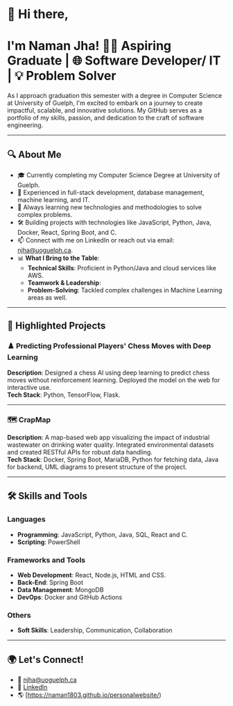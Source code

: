 # 👋 Hi there, 
# I'm Naman Jha! 🧑‍💻 Aspiring Graduate | 🌐 Software Developer/ IT | 💡 Problem Solver

As I approach graduation this semester with a degree in Computer Science at University of Guelph, I'm excited to embark on a journey to create impactful, scalable, and innovative solutions. My GitHub serves as a portfolio of my skills, passion, and dedication to the craft of software engineering.

---

## 🔍 About Me
- 🎓 Currently completing my Computer Science Degree at University of Guelph.
- 💼 Experienced in full-stack development, database management, machine learning, and IT.
- 🌱 Always learning new technologies and methodologies to solve complex problems.
- 🛠️ Building projects with technologies like JavaScript, Python, Java, Docker, React, Spring Boot, and C.
- 📫 Connect with me on LinkedIn or reach out via email: [njha@uoguelph.ca](mailto:njha@uoguelph.ca).
- 📊 **What I Bring to the Table**:  
  - **Technical Skills**: Proficient in Python/Java and cloud services like AWS.
  - **Teamwork & Leadership**:
  - **Problem-Solving**: Tackled complex challenges in Machine Learning areas as well.

---

## 📂 Highlighted Projects

### ♟️ **Predicting Professional Players' Chess Moves with Deep Learning**
**Description**: Designed a chess AI using deep learning to predict chess moves without reinforcement learning. Deployed the model on the web for interactive use.  
**Tech Stack**: Python, TensorFlow, Flask.   

---

### 🗺️ **CrapMap**  
**Description**: A map-based web app visualizing the impact of industrial wastewater on drinking water quality. Integrated environmental datasets and created RESTful APIs for robust data handling.  
**Tech Stack**: Docker, Spring Boot, MariaDB, Python for fetching data, Java for backend, UML diagrams to present structure of the project. 

---

## 🛠️ Skills and Tools

### **Languages**
- **Programming**: JavaScript, Python, Java, SQL, React and C.
- **Scripting**: PowerShell

### **Frameworks and Tools**
- **Web Development**: React, Node.js, HTML and CSS.
- **Back-End**: Spring Boot
- **Data Management**: MongoDB
- **DevOps**: Docker and GitHub Actions

### **Others**
- **Soft Skills**: Leadership, Communication, Collaboration

---

## 🌍 Let's Connect!
- 📧 [njha@uoguelph.ca](mailto:njha@uoguelph.ca)
- 💼 [LinkedIn](https://www.linkedin.com/in/naman18jha/)
- 🌎 [https://naman1803.github.io/personalwebsite/)
  

